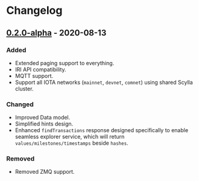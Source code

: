 # Changelog

## [0.2.0-alpha] - 2020-08-13
### Added
- Extended paging support to everything.
- IRI API compatibility.
- MQTT support.
- Support all IOTA networks (`mainnet`, `devnet`, `comnet`) using shared Scylla cluster.

### Changed
- Improved Data model.
- Simplified hints design.
- Enhanced `findTransactions` response designed specifically to enable seamless explorer service, which will return `values/milestones/timestamps` beside `hashes`.

### Removed
- Removed ZMQ support.

[0.2.0-alpha]: https://github.com/iotaledger/chronicle.rs/tree/v0.2.0-alpha
